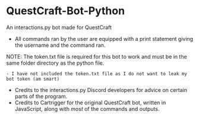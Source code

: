 # QuestCraft-Bot-Python
An interactions.py bot made for QuestCraft

- All commands ran by the user are equipped with a print statement giving the username and the command ran.

NOTE: The token.txt file is required for this bot to work and must be in the same folder directory as the python file.

    - I have not included the token.txt file as I do not want to leak my bot token (am smart)

- Credits to the interactions.py Discord developers for advice on certain parts of the program.
- Credits to Cartrigger for the original QuestCraft bot, written in JavaScript, along with *most*
  of the commands and outputs.
